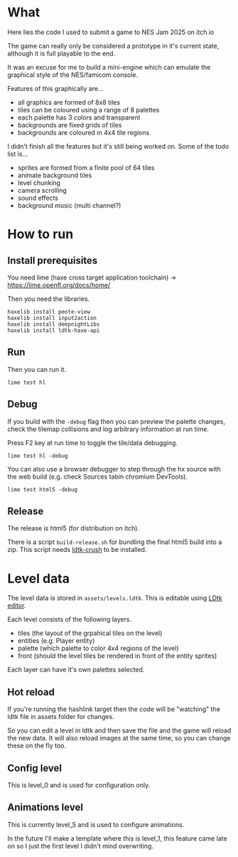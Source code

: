 # What

Here lies the code I used to submit a game to NES Jam 2025 on itch.io

The game can really only be considered a prototype in it's current state, although it is full playable to the end.

It was an excuse for me to build a mini-engine which can emulate the graphical style of the NES/famicom console.

Features of this graphically are...

- all graphics are formed of 8x8 tiles
- tiles can be coloured using a range of 8 palettes
- each palette has 3 colors and transparent
- backgrounds are fixed grids of tiles
- backgrounds are coloured in 4x4 tile regions

I didn't finish all the features but it's still being worked on. Some of the todo list is...

- sprites are formed from a finite pool of 64 tiles
- animate background tiles
- level chunking
- camera scrolling
- sound effects
- background music (multi channel?)

# How to run

## Install prerequisites

You need lime (haxe cross target application toolchain) -> https://lime.openfl.org/docs/home/

Then you need the libraries.

```
haxelib install peote-view
haxelib install input2action
haxelib install deepnightLibs
haxelib install ldtk-haxe-api
```

## Run

Then you can run it.

```
lime test hl
```

## Debug

If you build with the `-debug` flag then you can preview the palette changes, check the tilemap collisions and log arbitrary information at run time.

Press F2 key at run time to toggle the tile/data debugging.

```
lime test hl -debug
```

You can also use a browser debugger to step through the hx source with the web build (e.g. check Sources tabin chromium DevTools).

```
lime test html5 -debug
```

## Release

The release is html5 (for distribution on itch).

There is a script `build-release.sh` for bundling the final html5 build into a zip. This script needs [ldtk-crush](https://github.com/jobf/ldtk-crush) to be installed.

# Level data

The level data is stored in `assets/levels.ldtk`. This is editable using [LDtk editor](https://ldtk.io/).

Each level consists of the following layers.

- tiles (the layout of the grpahical tiles on the level)
- entities (e.g. Player entity)
- palette (which palette to color 4x4 regions of the level)
- front (should the level tiles be rendered in front of the entity sprites)

Each layer can have it's own palettes selected.

## Hot reload

If you're running the hashlink target then the code will be "watching" the ldtk file in assets folder for changes.

So you can edit a level in ldtk and then save the file and the game will reload the new data. It will also reload images at the same time, so you can change these on the fly too.

## Config level

This is level_0 and is used for configuration only.

## Animations level

This is currently level_5 and is used to configure animations.

In the future I'll make a template where this is level_1, this feature came late on so I just the first level I didn't mind overwriting.